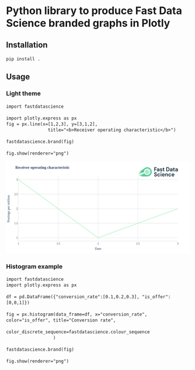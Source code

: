 # Python library to produce Fast Data Science branded graphs in Plotly

## Installation

```
pip install .
```

## Usage

### Light theme

```
import fastdatascience

import plotly.express as px
fig = px.line(x=[1,2,3], y=[3,1,2],
                title="<b>Receiver operating characteristic</b>")

fastdatascience.brand(fig)

fig.show(renderer="png")
```

![fds.png](fds.png)

### Histogram example

```
import fastdatascience
import plotly.express as px

df = pd.DataFrame({"conversion_rate":[0.1,0.2,0.3], "is_offer":[0,0,1]})

fig = px.histogram(data_frame=df, x="conversion_rate", color="is_offer", title="Conversion rate",
                   color_discrete_sequence=fastdatascience.colour_sequence
                  )

fastdatascience.brand(fig)

fig.show(renderer="png")
```
